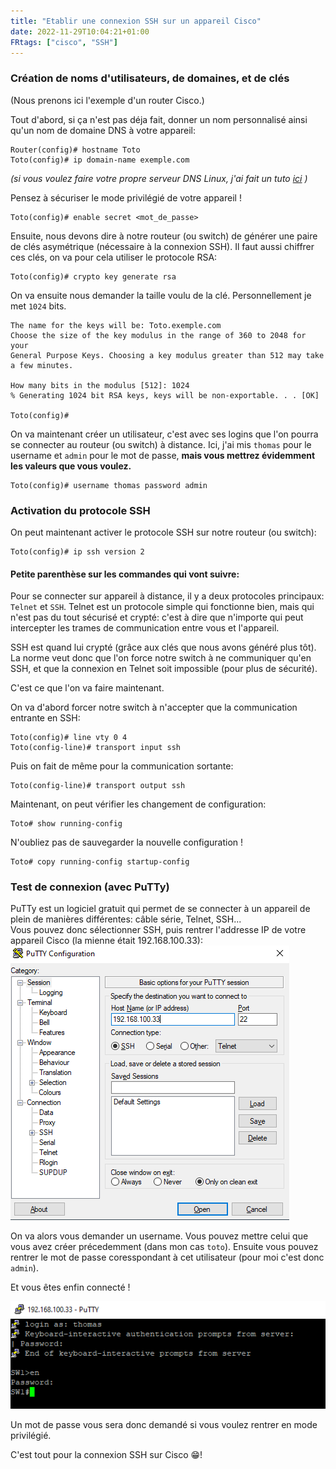 ```yaml
---
title: "Etablir une connexion SSH sur un appareil Cisco"
date: 2022-11-29T10:04:21+01:00
FRtags: ["cisco", "SSH"]
---
```


### Création de noms d'utilisateurs, de domaines, et de clés ###

(Nous prenons ici l'exemple d'un router Cisco.)

Tout d'abord, si ça n'est pas déja fait, donner un nom personnalisé ainsi qu'un nom de domaine DNS à votre appareil:

```
Router(config)# hostname Toto
Toto(config)# ip domain-name exemple.com

```
*(si vous voulez faire votre propre serveur DNS Linux, j'ai fait un tuto [ici](/fr/notes/linux-dns/) )*    

Pensez à sécuriser le mode privilégié de votre appareil ! 

```
Toto(config)# enable secret <mot_de_passe>
```
Ensuite, nous devons dire à notre routeur (ou switch) de générer une paire de clés asymétrique (nécessaire à la connexion SSH).
Il faut aussi chiffrer ces clés, on va pour cela utiliser le protocole RSA:

```
Toto(config)# crypto key generate rsa
```
On va ensuite nous demander la taille voulu de la clé. Personnellement je met `1024` bits.

```
The name for the keys will be: Toto.exemple.com
Choose the size of the key modulus in the range of 360 to 2048 for your
General Purpose Keys. Choosing a key modulus greater than 512 may take a few minutes.

How many bits in the modulus [512]: 1024
% Generating 1024 bit RSA keys, keys will be non-exportable. . . [OK]

Toto(config)# 

```
On va maintenant créer un utilisateur, c'est avec ses logins que l'on pourra se connecter au routeur (ou switch) à distance. 
Ici, j'ai mis `thomas` pour le username et `admin` pour le mot de passe, **mais vous mettrez évidemment les valeurs que vous voulez.**

```
Toto(config)# username thomas password admin

```
### Activation du protocole SSH ###

On peut maintenant activer le protocole SSH sur notre routeur (ou switch): 

```
Toto(config)# ip ssh version 2
```
#### Petite parenthèse sur les commandes qui vont suivre: ####

Pour se connecter sur appareil à distance, il y a deux protocoles principaux: `Telnet` et `SSH`. Telnet est un protocole simple qui fonctionne bien, mais qui n'est pas du tout sécurisé et crypté: c'est à dire que n'importe qui peut intercepter les trames de communication entre vous et l'appareil.    

SSH est quand lui crypté (grâce aux clés que nous avons généré plus tôt). La norme veut donc que l'on force notre switch à ne communiquer qu'en SSH, et que la connexion en Telnet soit impossible (pour plus de sécurité).

C'est ce que l'on va faire maintenant.

On va d'abord forcer notre switch à n'accepter que la communication entrante en SSH: 
```
Toto(config)# line vty 0 4
Toto(config-line)# transport input ssh

```
Puis on fait de même pour la communication sortante: 
```
Toto(config-line)# transport output ssh
```

Maintenant, on peut vérifier les changement de configuration:

```
Toto# show running-config

```

N'oubliez pas de sauvegarder la nouvelle configuration ! 

```
Toto# copy running-config startup-config 

```

### Test de connexion (avec PuTTy) ##

PuTTy est un logiciel gratuit qui permet de se connecter à un appareil de plein de manières différentes: câble série, Telnet, SSH...    
Vous pouvez donc sélectionner SSH, puis rentrer l'addresse IP de votre appareil Cisco (la mienne était 192.168.100.33):
![putty](/images/putty.PNG)

On va alors vous demander un username. Vous pouvez mettre celui que vous avez créer précedemment (dans mon cas `toto`).
Ensuite vous pouvez rentrer le mot de passe coresspondant à cet utilisateur (pour moi c'est donc `admin`).    
   
Et vous êtes enfin connecté !    

![ssh](/images/ssh.PNG)

Un mot de passe vous sera donc demandé si vous voulez rentrer en mode privilégié. 

C'est tout pour la connexion SSH sur Cisco 😁!  


